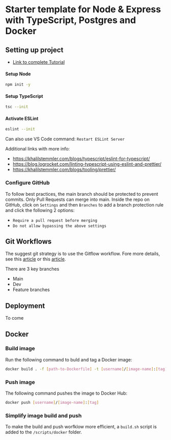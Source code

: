 # Starter template for Node & Express with TypeScript, Postgres and Docker

## Setting up project

-   [Link to complete Tutorial](https://cloudnweb.dev/2019/09/building-a-production-ready-node-js-app-with-typescript-and-docker/)

#### Setup Node

```bash
npm init -y
```

#### Setup TypeScript

```bash
tsc --init
```

#### Activate ESLint

```bash
eslint --init
```

Can also use VS Code command: `Restart ESLint Server`

Additional links with more info:

-   https://khalilstemmler.com/blogs/typescript/eslint-for-typescript/
-   https://blog.logrocket.com/linting-typescript-using-eslint-and-prettier/
-   https://khalilstemmler.com/blogs/tooling/prettier/

### Configure GitHub

To follow best practices, the main branch should be protected to prevent commits. Only Pull Requests can merge into main. Inside the repo on GitHub, click on `Settings` and then `Branches` to add a branch protection rule and click the following 2 options:
- `Require a pull request before merging`
- `Do not allow bypassing the above settings`


## Git Workflows

The suggest git strategy is to use the Gitflow workflow. Fore more details, see this [article](https://nvie.com/posts/a-successful-git-branching-model/) or this [article](https://www.atlassian.com/git/tutorials/comparing-workflows/gitflow-workflow).

There are 3 key branches
- Main
- Dev
- Feature branches

## Deployment

To come

## Docker

### Build image

Run the following command to buld and tag a Docker image:

```bash
docker build . -f [path-to-Dockerfile] -t [username]/[image-name]:[tag]
```

### Push image

The following command pushes the image to Docker Hub:

```bash
docker push [username]/[image-name]:[tag]
```

### Simplify image build and push

To make the build and push worfklow more efficient, a `build.sh` script is added to the `/scripts/docker` folder.
